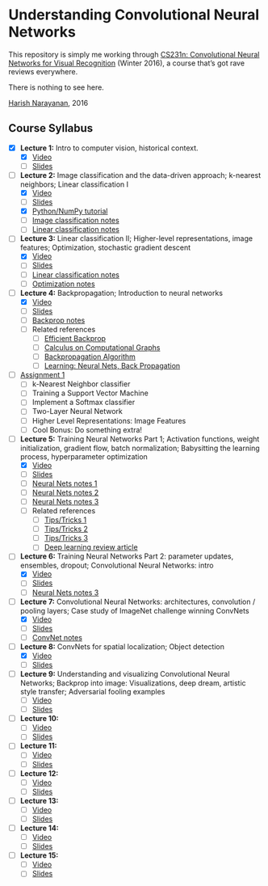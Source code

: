 # Understanding Convolutional Neural Networks

This repository is simply me working through [CS231n: Convolutional
Neural Networks for Visual Recognition](http://cs231n.stanford.edu)
(Winter 2016), a course that’s got rave reviews everywhere.

There is nothing to see here.

[Harish Narayanan](https://harishnarayanan.org/), 2016

## Course Syllabus

- [x] **Lecture 1:** Intro to computer vision, historical context.
   - [x] [Video](https://youtu.be/NfnWJUyUJYU)
   - [ ] [Slides](lecture-slides/lecture1.pdf)
- [ ] **Lecture 2:** Image classification and the data-driven
      approach; k-nearest neighbors; Linear classification I
   - [x] [Video](https://youtu.be/8inugqHkfvE)
   - [ ] [Slides](lecture-slides/lecture2.pdf)
   - [x] [Python/NumPy tutorial](lecture-notes/python-numpy-tutorial.pdf)
   - [ ] [Image classification notes](lecture-notes/image-classification.pdf)
   - [ ] [Linear classification notes](lecture-notes/linear-classification.pdf)
- [ ] **Lecture 3:** Linear classification II; Higher-level
      representations, image features; Optimization, stochastic
      gradient descent
   - [x] [Video](https://youtu.be/qlLChbHhbg4)
   - [ ] [Slides](lecture-slides/lecture3.pdf)
   - [ ] [Linear classification notes](lecture-notes/linear-classification.pdf)
   - [ ] [Optimization notes](lecture-notes/optimization.pdf)
- [ ] **Lecture 4:** Backpropagation; Introduction to neural networks
   - [x] [Video](https://youtu.be/i94OvYb6noo)
   - [ ] [Slides](lecture-slides/lecture4.pdf)
   - [ ] [Backprop notes](lecture-notes/backprop.pdf)
   - [ ] Related references
      - [ ] [Efficient Backprop](papers/efficient-backprop.pdf)
      - [ ] [Calculus on Computational Graphs](papers/backprop-calculus.pdf)
      - [ ] [Backpropagation Algorithm](papers/backprop-algorithm.pdf)
      - [ ] [Learning: Neural Nets, Back Propagation](https://youtu.be/q0pm3BrIUFo)
- [ ] [Assignment 1](assignments/assignment1/assignment1.pdf)
   - [ ] k-Nearest Neighbor classifier
   - [ ] Training a Support Vector Machine
   - [ ] Implement a Softmax classifier
   - [ ] Two-Layer Neural Network
   - [ ] Higher Level Representations: Image Features
   - [ ] Cool Bonus: Do something extra!
- [ ] **Lecture 5:** Training Neural Networks Part 1; Activation
      functions, weight initialization, gradient flow, batch
      normalization; Babysitting the learning process, hyperparameter
      optimization
   - [x] [Video](https://youtu.be/gYpoJMlgyXA)
   - [ ] [Slides](lecture-slides/lecture5.pdf)
   - [ ] [Neural Nets notes 1](lecture-notes/neural-nets-1.pdf)
   - [ ] [Neural Nets notes 2](lecture-notes/neural-nets-2.pdf)
   - [ ] [Neural Nets notes 3](lecture-notes/neural-nets-3.pdf)
   - [ ] Related references
      - [ ] [Tips/Tricks 1](papers/sgd-tricks.pdf)
      - [ ] [Tips/Tricks 2](papers/efficient-backprop.pdf)
      - [ ] [Tips/Tricks 3](papers/practical-sgd.pdf)
      - [ ] [Deep learning review article](papers/deep-review.pdf)
- [ ] **Lecture 6:** Training Neural Networks Part 2: parameter
      updates, ensembles, dropout; Convolutional Neural Networks:
      intro
   - [x] [Video](https://youtu.be/hd_KFJ5ktUc)
   - [ ] [Slides](lecture-slides/lecture6.pdf)
   - [ ] [Neural Nets notes 3](lecture-notes/neural-nets-3.pdf)
- [ ] **Lecture 7:** Convolutional Neural Networks: architectures,
      convolution / pooling layers; Case study of ImageNet challenge
      winning ConvNets
   - [x] [Video](https://youtu.be/LxfUGhug-iQ)
   - [ ] [Slides](lecture-slides/lecture7.pdf)
   - [ ] [ConvNet notes](lecture-notes/conv-nets.pdf)
- [ ] **Lecture 8:** ConvNets for spatial localization; Object
      detection
   - [x] [Video](https://youtu.be/GxZrEKZfW2o)
   - [ ] [Slides](lecture-slides/lecture8.pdf)
- [ ] **Lecture 9:** Understanding and visualizing Convolutional
      Neural Networks; Backprop into image: Visualizations, deep
      dream, artistic style transfer; Adversarial fooling examples
   - [ ] [Video](https://youtu.be/ta5fdaqDT3M)
   - [ ] [Slides](lecture-slides/lecture9.pdf)
- [ ] **Lecture 10:**
   - [ ] [Video](https://youtu.be/yCC09vCHzF8)
   - [ ] [Slides](lecture-slides/lecture10.pdf)
- [ ] **Lecture 11:**
   - [ ] [Video](https://youtu.be/pA4BsUK3oP4)
   - [ ] [Slides](lecture-slides/lecture11.pdf)
- [ ] **Lecture 12:**
   - [ ] [Video](https://youtu.be/Vf_-OkqbwPo)
   - [ ] [Slides](lecture-slides/lecture12.pdf)
- [ ] **Lecture 13:**
   - [ ] [Video](https://youtu.be/ByjaPdWXKJ4)
   - [ ] [Slides](lecture-slides/lecture13.pdf)
- [ ] **Lecture 14:**
   - [ ] [Video](https://youtu.be/ekyBklxwQMU)
   - [ ] [Slides](lecture-slides/lecture14.pdf)
- [ ] **Lecture 15:**
   - [ ] [Video](https://youtu.be/T7YkPWpwFD4)
   - [ ] [Slides](lecture-slides/lecture15.pdf)
